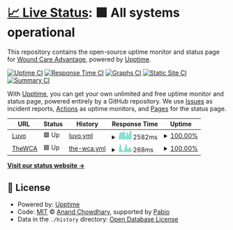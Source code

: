 # [📈 Live Status](https://Wound-Care-Advantage.github.io/uptime): <!--live status--> **🟩 All systems operational**

This repository contains the open-source uptime monitor and status page for [Wound Care Advantage](https://thewca.com), powered by [Upptime](https://github.com/upptime/upptime).

[![Uptime CI](https://github.com/Wound-Care-Advantage/uptime/workflows/Uptime%20CI/badge.svg)](https://github.com/Wound-Care-Advantage/uptime/actions?query=workflow%3A%22Uptime+CI%22)
[![Response Time CI](https://github.com/Wound-Care-Advantage/uptime/workflows/Response%20Time%20CI/badge.svg)](https://github.com/Wound-Care-Advantage/uptime/actions?query=workflow%3A%22Response+Time+CI%22)
[![Graphs CI](https://github.com/Wound-Care-Advantage/uptime/workflows/Graphs%20CI/badge.svg)](https://github.com/Wound-Care-Advantage/uptime/actions?query=workflow%3A%22Graphs+CI%22)
[![Static Site CI](https://github.com/Wound-Care-Advantage/uptime/workflows/Static%20Site%20CI/badge.svg)](https://github.com/Wound-Care-Advantage/uptime/actions?query=workflow%3A%22Static+Site+CI%22)
[![Summary CI](https://github.com/Wound-Care-Advantage/uptime/workflows/Summary%20CI/badge.svg)](https://github.com/Wound-Care-Advantage/uptime/actions?query=workflow%3A%22Summary+CI%22)

With [Upptime](https://upptime.js.org), you can get your own unlimited and free uptime monitor and status page, powered entirely by a GitHub repository. We use [Issues](https://github.com/Wound-Care-Advantage/uptime/issues) as incident reports, [Actions](https://github.com/Wound-Care-Advantage/uptime/actions) as uptime monitors, and [Pages](https://Wound-Care-Advantage.github.io/uptime) for the status page.

<!--start: status pages-->
<!-- This summary is generated by Upptime (https://github.com/upptime/upptime) -->
<!-- Do not edit this manually, your changes will be overwritten -->
<!-- prettier-ignore -->
| URL | Status | History | Response Time | Uptime |
| --- | ------ | ------- | ------------- | ------ |
| <img alt="" src="https://icons.duckduckgo.com/ip3/luvo.care.ico" height="13"> [Luvo](https://luvo.care/health/check) | 🟩 Up | [luvo.yml](https://github.com/Wound-Care-Advantage/uptime/commits/HEAD/history/luvo.yml) | <details><summary><img alt="Response time graph" src="./graphs/luvo/response-time-week.png" height="20"> 2582ms</summary><br><a href="https://uptime.luvo.care/history/luvo"><img alt="Response time 1982" src="https://img.shields.io/endpoint?url=https%3A%2F%2Fraw.githubusercontent.com%2FWound-Care-Advantage%2Fuptime%2FHEAD%2Fapi%2Fluvo%2Fresponse-time.json"></a><br><a href="https://uptime.luvo.care/history/luvo"><img alt="24-hour response time 3015" src="https://img.shields.io/endpoint?url=https%3A%2F%2Fraw.githubusercontent.com%2FWound-Care-Advantage%2Fuptime%2FHEAD%2Fapi%2Fluvo%2Fresponse-time-day.json"></a><br><a href="https://uptime.luvo.care/history/luvo"><img alt="7-day response time 2582" src="https://img.shields.io/endpoint?url=https%3A%2F%2Fraw.githubusercontent.com%2FWound-Care-Advantage%2Fuptime%2FHEAD%2Fapi%2Fluvo%2Fresponse-time-week.json"></a><br><a href="https://uptime.luvo.care/history/luvo"><img alt="30-day response time 2594" src="https://img.shields.io/endpoint?url=https%3A%2F%2Fraw.githubusercontent.com%2FWound-Care-Advantage%2Fuptime%2FHEAD%2Fapi%2Fluvo%2Fresponse-time-month.json"></a><br><a href="https://uptime.luvo.care/history/luvo"><img alt="1-year response time 1982" src="https://img.shields.io/endpoint?url=https%3A%2F%2Fraw.githubusercontent.com%2FWound-Care-Advantage%2Fuptime%2FHEAD%2Fapi%2Fluvo%2Fresponse-time-year.json"></a></details> | <details><summary><a href="https://uptime.luvo.care/history/luvo">100.00%</a></summary><a href="https://uptime.luvo.care/history/luvo"><img alt="All-time uptime 95.94%" src="https://img.shields.io/endpoint?url=https%3A%2F%2Fraw.githubusercontent.com%2FWound-Care-Advantage%2Fuptime%2FHEAD%2Fapi%2Fluvo%2Fuptime.json"></a><br><a href="https://uptime.luvo.care/history/luvo"><img alt="24-hour uptime 100.00%" src="https://img.shields.io/endpoint?url=https%3A%2F%2Fraw.githubusercontent.com%2FWound-Care-Advantage%2Fuptime%2FHEAD%2Fapi%2Fluvo%2Fuptime-day.json"></a><br><a href="https://uptime.luvo.care/history/luvo"><img alt="7-day uptime 100.00%" src="https://img.shields.io/endpoint?url=https%3A%2F%2Fraw.githubusercontent.com%2FWound-Care-Advantage%2Fuptime%2FHEAD%2Fapi%2Fluvo%2Fuptime-week.json"></a><br><a href="https://uptime.luvo.care/history/luvo"><img alt="30-day uptime 97.64%" src="https://img.shields.io/endpoint?url=https%3A%2F%2Fraw.githubusercontent.com%2FWound-Care-Advantage%2Fuptime%2FHEAD%2Fapi%2Fluvo%2Fuptime-month.json"></a><br><a href="https://uptime.luvo.care/history/luvo"><img alt="1-year uptime 95.94%" src="https://img.shields.io/endpoint?url=https%3A%2F%2Fraw.githubusercontent.com%2FWound-Care-Advantage%2Fuptime%2FHEAD%2Fapi%2Fluvo%2Fuptime-year.json"></a></details>
| <img alt="" src="https://icons.duckduckgo.com/ip3/www.thewca.com.ico" height="13"> [TheWCA](https://www.thewca.com/) | 🟩 Up | [the-wca.yml](https://github.com/Wound-Care-Advantage/uptime/commits/HEAD/history/the-wca.yml) | <details><summary><img alt="Response time graph" src="./graphs/the-wca/response-time-week.png" height="20"> 268ms</summary><br><a href="https://uptime.luvo.care/history/the-wca"><img alt="Response time 277" src="https://img.shields.io/endpoint?url=https%3A%2F%2Fraw.githubusercontent.com%2FWound-Care-Advantage%2Fuptime%2FHEAD%2Fapi%2Fthe-wca%2Fresponse-time.json"></a><br><a href="https://uptime.luvo.care/history/the-wca"><img alt="24-hour response time 119" src="https://img.shields.io/endpoint?url=https%3A%2F%2Fraw.githubusercontent.com%2FWound-Care-Advantage%2Fuptime%2FHEAD%2Fapi%2Fthe-wca%2Fresponse-time-day.json"></a><br><a href="https://uptime.luvo.care/history/the-wca"><img alt="7-day response time 268" src="https://img.shields.io/endpoint?url=https%3A%2F%2Fraw.githubusercontent.com%2FWound-Care-Advantage%2Fuptime%2FHEAD%2Fapi%2Fthe-wca%2Fresponse-time-week.json"></a><br><a href="https://uptime.luvo.care/history/the-wca"><img alt="30-day response time 296" src="https://img.shields.io/endpoint?url=https%3A%2F%2Fraw.githubusercontent.com%2FWound-Care-Advantage%2Fuptime%2FHEAD%2Fapi%2Fthe-wca%2Fresponse-time-month.json"></a><br><a href="https://uptime.luvo.care/history/the-wca"><img alt="1-year response time 277" src="https://img.shields.io/endpoint?url=https%3A%2F%2Fraw.githubusercontent.com%2FWound-Care-Advantage%2Fuptime%2FHEAD%2Fapi%2Fthe-wca%2Fresponse-time-year.json"></a></details> | <details><summary><a href="https://uptime.luvo.care/history/the-wca">100.00%</a></summary><a href="https://uptime.luvo.care/history/the-wca"><img alt="All-time uptime 99.96%" src="https://img.shields.io/endpoint?url=https%3A%2F%2Fraw.githubusercontent.com%2FWound-Care-Advantage%2Fuptime%2FHEAD%2Fapi%2Fthe-wca%2Fuptime.json"></a><br><a href="https://uptime.luvo.care/history/the-wca"><img alt="24-hour uptime 100.00%" src="https://img.shields.io/endpoint?url=https%3A%2F%2Fraw.githubusercontent.com%2FWound-Care-Advantage%2Fuptime%2FHEAD%2Fapi%2Fthe-wca%2Fuptime-day.json"></a><br><a href="https://uptime.luvo.care/history/the-wca"><img alt="7-day uptime 100.00%" src="https://img.shields.io/endpoint?url=https%3A%2F%2Fraw.githubusercontent.com%2FWound-Care-Advantage%2Fuptime%2FHEAD%2Fapi%2Fthe-wca%2Fuptime-week.json"></a><br><a href="https://uptime.luvo.care/history/the-wca"><img alt="30-day uptime 99.94%" src="https://img.shields.io/endpoint?url=https%3A%2F%2Fraw.githubusercontent.com%2FWound-Care-Advantage%2Fuptime%2FHEAD%2Fapi%2Fthe-wca%2Fuptime-month.json"></a><br><a href="https://uptime.luvo.care/history/the-wca"><img alt="1-year uptime 99.96%" src="https://img.shields.io/endpoint?url=https%3A%2F%2Fraw.githubusercontent.com%2FWound-Care-Advantage%2Fuptime%2FHEAD%2Fapi%2Fthe-wca%2Fuptime-year.json"></a></details>

<!--end: status pages-->

[**Visit our status website →**](https://Wound-Care-Advantage.github.io/uptime)

## 📄 License

- Powered by: [Upptime](https://github.com/upptime/upptime)
- Code: [MIT](./LICENSE) © [Anand Chowdhary](https://anandchowdhary.com), supported by [Pabio](https://pabio.com)
- Data in the `./history` directory: [Open Database License](https://opendatacommons.org/licenses/odbl/1-0/)
